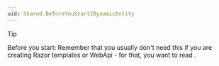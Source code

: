 ```yaml
---
uid: Shared.BeforeYouStartIDynamicEntity
---
```


> [!TIP]
> Before you start: Remember that you usually don't need this if you are creating Razor templates 
> or WebApi - for that, you want to read [](xref:HowTo.DynamicCode.DynamicEntity).
